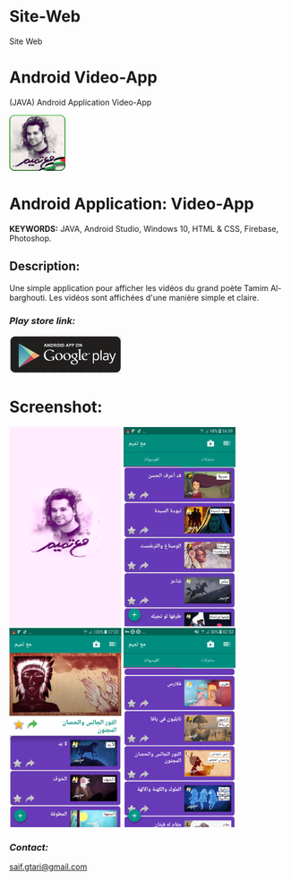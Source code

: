 # Site-Web
Site Web


# Android Video-App
(JAVA) Android Application Video-App



[![](https://github.com/ELGTARI-Saif-Eddine/Video-App/blob/main/images/icon.png)](https://play.google.com/store/apps/details?id=com.shadow.dev.with_temim)

# Android Application: Video-App

**KEYWORDS:** JAVA, Android Studio, Windows 10, HTML & CSS, Firebase, Photoshop.  

## Description:
Une simple application pour afficher les vidéos du grand poète Tamim Al-barghouti. Les vidéos sont affichées d'une manière simple et claire. 
 


### _Play store link:_
[![](https://github.com/ELGTARI-Saif-Eddine/Video-App/blob/main/images/goo.png)](https://play.google.com/store/apps/details?id=com.shadow.dev.with_temim)


# Screenshot:
![](https://github.com/ELGTARI-Saif-Eddine/Video-App/blob/main/images/unnamed1.png)
![](https://github.com/ELGTARI-Saif-Eddine/Video-App/blob/main/images/unnamed2.png)
![](https://github.com/ELGTARI-Saif-Eddine/Video-App/blob/main/images/unnamed3.png)
![](https://github.com/ELGTARI-Saif-Eddine/Video-App/blob/main/images/unnamed4.png)



### _Contact:_
saif.gtari@gmail.com



